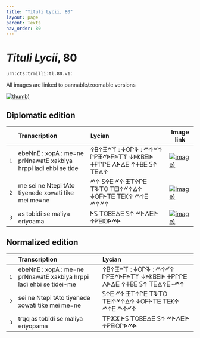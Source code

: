 ```yaml
---
title: "Tituli Lycii, 80"
layout: page
parent: Texts
nav_order: 80
---
```




# *Tituli Lycii*, 80




`urn:cts:trmilli:tl.80.v1:`



All images are linked to pannable/zoomable versions

[![thumb)](http://www.homermultitext.org/iipsrv?IIIF=/project/homer/pyramidal/deepzoom/lycian/hc/v1/2007.02.0114.tif/full/200,/0/default.jpg)](http://www.homermultitext.org/ict2/?urn=urn:cite2:lycian:hc.v1:2007.02.0114)

## Diplomatic edition

|  | Transcription | Lycian | Image link |
| :---: | :------ | :------ | --- |
| `1` | ebeNnE : xopA : me=ne prNnawatE xakbiya hrppi ladi ehbi se tide | 𐊁𐊂𐊁𐊑𐊏𐊚 : 𐊜𐊒𐊓𐊙 : 𐊎𐊁𐊏𐊁 𐊓𐊕𐊑𐊏𐊀𐊇𐊀𐊗𐊚 𐊜𐊀𐊋𐊂𐊆𐊊𐊀 𐊛𐊕𐊓𐊓𐊆 𐊍𐊀𐊅𐊆 𐊁𐊛𐊂𐊆 𐊖𐊁 𐊗𐊆𐊅𐊁 |[![image)](http://www.homermultitext.org/iipsrv?IIIF=/project/homer/pyramidal/deepzoom/lycian/hc/v1/2007.02.0114.tif/pct:3.333,13.01,94.39,25.0/100,/0/default.jpg)](http://www.homermultitext.org/ict2/?urn=urn:cite2:lycian:hc.v1:2007.02.0114@0.03333,0.1301,0.9439,0.2500) |
| `2` | me sei ne Ntepi tAto tiyenede xowati tike mei me=ne | 𐊎𐊁 𐊖𐊁𐊆 𐊏𐊁 𐊑𐊗𐊁𐊓𐊆 𐊗𐊙𐊗𐊒 𐊗𐊆𐊊𐊁𐊏𐊁𐊅𐊁 𐊜𐊒𐊇𐊀𐊗𐊆 𐊗𐊆𐊋𐊁 𐊎𐊁𐊆 𐊎𐊁𐊏𐊁 |[![image)](http://www.homermultitext.org/iipsrv?IIIF=/project/homer/pyramidal/deepzoom/lycian/hc/v1/2007.02.0114.tif/pct:2.879,36.64,94.39,25.0/100,/0/default.jpg)](http://www.homermultitext.org/ict2/?urn=urn:cite2:lycian:hc.v1:2007.02.0114@0.02879,0.3664,0.9439,0.2500) |
| `3` | as tobidi se maliya eriyoama | 𐊀𐊖 𐊗𐊒𐊂𐊆𐊅𐊆 𐊖𐊁 𐊎𐊀𐊍𐊆𐊊𐊀 𐊁𐊕𐊆𐊊𐊒𐊀𐊎𐊀 |[![image)](http://www.homermultitext.org/iipsrv?IIIF=/project/homer/pyramidal/deepzoom/lycian/hc/v1/2007.02.0114.tif/pct:2.727,60.62,94.39,25.0/100,/0/default.jpg)](http://www.homermultitext.org/ict2/?urn=urn:cite2:lycian:hc.v1:2007.02.0114@0.02727,0.6062,0.9439,0.2500) |

## Normalized edition

|  | Transcription | Lycian |
| :---: | :------ | :------ |
| `1` | ebeNnE : xopA : me=ne prNnawatE xakbiya hrppi ladi ehbi se tidei-me | 𐊁𐊂𐊁𐊑𐊏𐊚 : 𐊜𐊒𐊓𐊙 : 𐊎𐊁𐊏𐊁 𐊓𐊕𐊑𐊏𐊀𐊇𐊀𐊗𐊚 𐊜𐊀𐊋𐊂𐊆𐊊𐊀 𐊛𐊕𐊓𐊓𐊆 𐊍𐊀𐊅𐊆 𐊁𐊛𐊂𐊆 𐊖𐊁 𐊗𐊆𐊅𐊁𐊆-𐊎𐊁 |
| `2` | sei ne Ntepi tAto tiyenede xowati tike mei me=ne | 𐊖𐊁𐊆 𐊏𐊁 𐊑𐊗𐊁𐊓𐊆 𐊗𐊙𐊗𐊒 𐊗𐊆𐊊𐊁𐊏𐊁𐊅𐊁 𐊜𐊒𐊇𐊀𐊗𐊆 𐊗𐊆𐊋𐊁 𐊎𐊁𐊆 𐊎𐊁𐊏𐊁 |
| `3` | trqq as tobidi se maliya eriyopama | 𐊗𐊕𐊌𐊌 𐊀𐊖 𐊗𐊒𐊂𐊆𐊅𐊆 𐊖𐊁 𐊎𐊀𐊍𐊆𐊊𐊀 𐊁𐊕𐊆𐊊𐊒𐊓𐊀𐊎𐊀 |